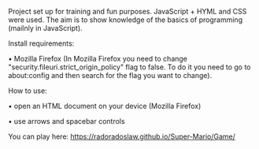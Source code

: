 Project set up for training and fun purposes. JavaScript + HYML and CSS were used. 
The aim is to show knowledge of the basics of programming (mailnly in JavaScript).

Install requirements:

  •	Mozilla Firefox
  (In Mozilla Firefox you need to change "security.fileuri.strict_origin_policy" flag to false.
  To do it you need to go to about:config and then search for the flag you want to change).

How to use:

  •	open an HTML document on your device (Mozilla Firefox)
  
  •	use arrows and spacebar controls

You can play here: 
https://radoradoslaw.github.io/Super-Mario/Game/
